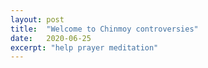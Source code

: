 ```yaml
---
layout: post
title:  "Welcome to Chinmoy controversies"
date:   2020-06-25
excerpt: "help prayer meditation"
---
```

